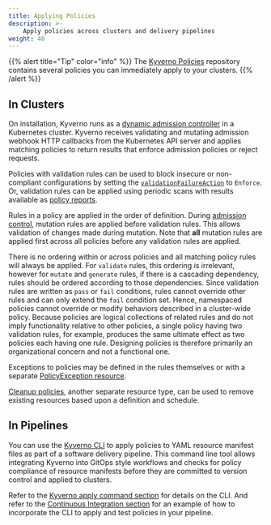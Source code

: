 ```yaml
---
title: Applying Policies
description: >-
    Apply policies across clusters and delivery pipelines
weight: 48
---
```


{{% alert title="Tip" color="info" %}}
The [Kyverno Policies](/policies/) repository contains several policies you can immediately apply to your clusters.
{{% /alert %}}

## In Clusters

On installation, Kyverno runs as a [dynamic admission controller](https://kubernetes.io/docs/reference/access-authn-authz/extensible-admission-controllers/) in a Kubernetes cluster. Kyverno receives validating and mutating admission webhook HTTP callbacks from the Kubernetes API server and applies matching policies to return results that enforce admission policies or reject requests.

Policies with validation rules can be used to block insecure or non-compliant configurations by setting the [`validationFailureAction`](../writing-policies/validate.md#validation-failure-action) to `Enforce`. Or, validation rules can be applied using periodic scans with results available as [policy reports](../policy-reports/).

Rules in a policy are applied in the order of definition. During [admission control](https://kubernetes.io/docs/reference/access-authn-authz/extensible-admission-controllers/), mutation rules are applied before validation rules. This allows validation of changes made during mutation. Note that **all** mutation rules are applied first across all policies before any validation rules are applied.

There is no ordering within or across policies and all matching policy rules will always be applied. For `validate` rules, this ordering is irrelevant, however for `mutate` and `generate` rules, if there is a cascading dependency, rules should be ordered according to those dependencies. Since validation rules are written as `pass` or `fail` conditions, rules cannot override other rules and can only extend the `fail` condition set. Hence, namespaced policies cannot override or modify behaviors described in a cluster-wide policy. Because policies are logical collections of related rules and do not imply functionality relative to other policies, a single policy having two validation rules, for example, produces the same ultimate effect as two policies each having one rule. Designing policies is therefore primarily an organizational concern and not a functional one.

Exceptions to policies may be defined in the rules themselves or with a separate [PolicyException resource](../writing-policies/exceptions.md).

[Cleanup policies](../writing-policies/cleanup.md), another separate resource type, can be used to remove existing resources based upon a definition and schedule.

## In Pipelines

You can use the [Kyverno CLI](../kyverno-cli/) to apply policies to YAML resource manifest files as part of a software delivery pipeline. This command line tool allows integrating Kyverno into GitOps style workflows and checks for policy compliance of resource manifests before they are committed to version control and applied to clusters.

Refer to the [Kyverno apply command section](../kyverno-cli/usage/apply.md) for details on the CLI. And refer to the [Continuous Integration section](../testing-policies/index.md#continuous-integration) for an example of how to incorporate the CLI to apply and test policies in your pipeline.
